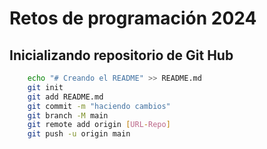 # Retos de programación 2024

## Inicializando repositorio de Git Hub

```sh
    echo "# Creando el README" >> README.md
    git init
    git add README.md
    git commit -m "haciendo cambios"
    git branch -M main
    git remote add origin [URL-Repo]
    git push -u origin main
```